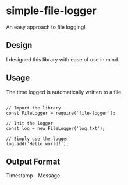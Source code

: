 # simple-file-logger

An easy approach to file logging!

## Design

I designed this library with ease of use in mind.

## Usage

The time logged is automatically written to a file.

```

// Import the library
const FileLogger = require('file-logger');

// Init the logger
const log = new FileLogger('log.txt');

// Simply use the logger
log.add('Hello world!');
```

## Output Format

Timestamp - Message
